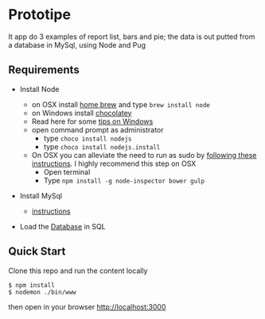 # Prototipe
It app do 3 examples of report list, bars and pie; the data is out putted from a database in MySql, using Node and Pug

## Requirements

- Install Node
	- on OSX install [home brew](http://brew.sh/) and type `brew install node`
	- on Windows install [chocolatey](https://chocolatey.org/) 
    - Read here for some [tips on Windows](http://jpapa.me/winnode)
    - open command prompt as administrator
        - type `choco install nodejs`
        - type `choco install nodejs.install`
    - On OSX you can alleviate the need to run as sudo by [following these instructions](http://jpapa.me/nomoresudo). I highly recommend this step on OSX
        - Open terminal
        - Type `npm install -g node-inspector bower gulp`

- Install MySql
    - [instructions](https://dev.mysql.com/doc/refman/5.7/en/installing.html)

- Load the [Database](https://www.dropbox.com/s/05j300twtvsx42r/banco_de_dados.sql?dl=0) in SQL

## Quick Start
Clone this repo and run the content locally
```
$ npm install
$ nodemon ./bin/www
```
then open in your browser [http://localhost:3000](http://localhost:3000)


